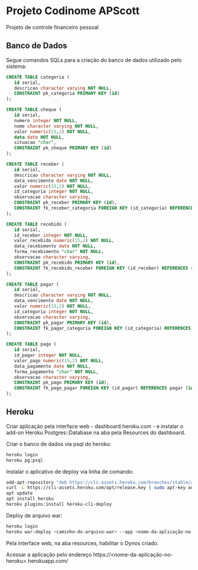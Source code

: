 # Projeto Codinome APScott
Projeto de controle financeiro pessoal

## Banco de Dados
Segue comandos SQLs para a criação do banco de dados utilizado pelo sistema:

```sql
CREATE TABLE categoria (
   id serial, 
   descricao character varying NOT NULL, 
   CONSTRAINT pk_categoria PRIMARY KEY (id)
);

CREATE TABLE cheque (
   id serial,
   numero integer NOT NULL,
   nome character varying NOT NULL,
   valor numeric(15,2) NOT NULL,
   data date NOT NULL, 
   situacao "char",
   CONSTRAINT pk_cheque PRIMARY KEY (id) 
);

CREATE TABLE receber (
   id serial, 
   descricao character varying NOT NULL, 
   data_vencimento date NOT NULL, 
   valor numeric(15,2) NOT NULL, 
   id_categoria integer NOT NULL, 
   observacao character varying, 
   CONSTRAINT pk_receber PRIMARY KEY (id), 
   CONSTRAINT fk_receber_categoria FOREIGN KEY (id_categoria) REFERENCES categoria (id) ON UPDATE RESTRICT ON DELETE RESTRICT
);

CREATE TABLE recebido (
   id serial, 
   id_receber integer NOT NULL, 
   valor_recebido numeric(15,2) NOT NULL, 
   data_recebimento date NOT NULL, 
   forma_recebimento "char" NOT NULL, 
   observacao character varying, 
   CONSTRAINT pk_recebido PRIMARY KEY (id), 
   CONSTRAINT fk_recebido_receber FOREIGN KEY (id_receber) REFERENCES receber (id) ON UPDATE RESTRICT ON DELETE RESTRICT
);

CREATE TABLE pagar (
   id serial, 
   descricao character varying NOT NULL, 
   data_vencimento date NOT NULL, 
   valor numeric(15,2) NOT NULL, 
   id_categoria integer NOT NULL, 
   observacao character varying, 
   CONSTRAINT pk_pagar PRIMARY KEY (id), 
   CONSTRAINT fk_pagar_categoria FOREIGN KEY (id_categoria) REFERENCES categoria (id) ON UPDATE RESTRICT ON DELETE RESTRICT
);

CREATE TABLE pago (
   id serial, 
   id_pagar integer NOT NULL, 
   valor_pago numeric(15,2) NOT NULL, 
   data_pagamento date NOT NULL, 
   forma_pagamento "char" NOT NULL, 
   observacao character varying, 
   CONSTRAINT pk_pago PRIMARY KEY (id), 
   CONSTRAINT fk_pago_pagar FOREIGN KEY (id_pagar) REFERENCES pagar (id) ON UPDATE RESTRICT ON DELETE RESTRICT
);
```

## Heroku

Criar aplicação pela interface web - dashboard.heroku.com - e instalar o add-on Heroku Postgres::Database na aba pela Resources do dashboard.

Criar o banco de dados via psql do heroku:

```bash
heroku login
heroku pg:psql
```

Instalar o aplicativo de deploy via linha de comando:

```bash
add-apt-repository "deb https://cli-assets.heroku.com/branches/stable/apt ./"
curl -L https://cli-assets.heroku.com/apt/release.key | sudo apt-key add -
apt update
apt install heroku
heroku plugins:install heroku-cli-deploy
```

Deploy de arquivo war:

```bash
heroku login
heroku war:deploy <caminho-do-arquivo-war> --app <nome-da-aplicação-no-heroku>
```

Pela interface web, na aba resources, habilitar o Dynos criado.

Acessar a aplicação pelo endereço https://<nome-da-aplicação-no-heroku>.herokuapp.com/